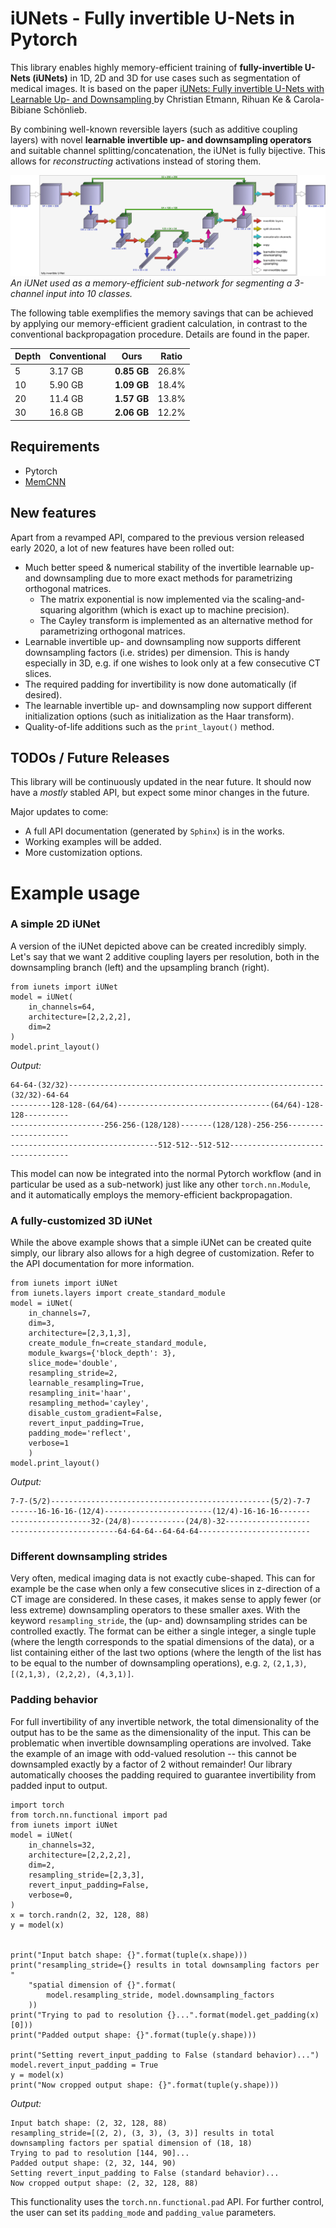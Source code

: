 # iUNets - Fully invertible U-Nets in Pytorch
This library enables highly memory-efficient training of **fully-invertible 
U-Nets (iUNets)** in 1D, 2D and 3D for use cases such as segmentation of medical 
images. It is based on the paper 
[iUNets: Fully invertible U-Nets with Learnable Up- and Downsampling
](https://arxiv.org/abs/2005.05220) by Christian Etmann, Rihuan Ke &
Carola-Bibiane Schönlieb.

By combining well-known reversible layers (such as additive coupling layers)
with novel **learnable invertible up- and downsampling operators** and suitable
channel splitting/concatenation, the iUNet is fully bijective. This allows
for *reconstructing* activations instead of storing them.

![](img/iunet_for_segmentation.png)
*An iUNet used as a memory-efficient sub-network for segmenting a 3-channel
input into 10 classes.*

The following table exemplifies the memory savings that can be achieved
by applying our memory-efficient gradient calculation, in contrast to the
conventional backpropagation procedure. Details are found in the paper.


| Depth | Conventional |     Ours    | Ratio |
|-------|--------------|-------------|-------|
| 5     | 3.17 GB      | **0.85 GB** | 26.8% |
| 10    | 5.90 GB      | **1.09 GB** | 18.4% |
| 20    | 11.4 GB      | **1.57 GB** | 13.8% |
| 30    | 16.8 GB      | **2.06 GB** | 12.2% |


## Requirements
- Pytorch
- [MemCNN](https://github.com/silvandeleemput/memcnn)

## New features
Apart from a revamped API, compared to the previous version released early 2020, 
a lot of new features have been rolled out:
- Much better speed & numerical stability of the invertible learnable up- and 
downsampling due to more exact methods for parametrizing orthogonal matrices. 
    - The matrix exponential is now implemented via the scaling-and-squaring
      algorithm (which is exact up to machine precision).
    - The Cayley transform is implemented as an alternative method for 
      parametrizing orthogonal matrices.
- Learnable invertible up- and downsampling now supports different downsampling
 factors (i.e. strides) per dimension. This is handy especially in 3D, e.g. if 
 one wishes to look only at a few consecutive CT slices.
- The required padding for invertibility is now done automatically (if desired).
- The learnable invertible up- and downsampling now support different 
 initialization options (such as initialization as the Haar transform).
- Quality-of-life additions such as the `print_layout()` method.

## TODOs / Future Releases
This library will be continuously updated in the near future. It should now
have a *mostly* stabled API, but expect some minor changes in the future.

Major updates to come:
- A full API documentation (generated by `Sphinx`) is in the works.
- Working examples will be added.
- More customization options.

# Example usage
### A simple 2D iUNet
A version of the iUNet depicted above can be created incredibly simply. Let's
say that we want 2 additive coupling layers per resolution, both in the
downsampling branch (left) and the upsampling branch (right).

    from iunets import iUNet
    model = iUNet(
        in_channels=64,
        architecture=[2,2,2,2],
        dim=2
    )
    model.print_layout()
    
*Output:*

    64-64-(32/32)---------------------------------------------------------(32/32)-64-64
    ---------128-128-(64/64)----------------------------------(64/64)-128-128----------
    ---------------------256-256-(128/128)-------(128/128)-256-256---------------------
    ---------------------------------512-512--512-512----------------------------------

This model can now be integrated into the normal Pytorch workflow (and in 
particular be used as a sub-network) just like any other `torch.nn.Module`,
and it automatically employs the memory-efficient backpropagation.

### A fully-customized 3D iUNet
While the above example shows that a simple iUNet can be created quite simply,
our library also allows for a high degree of customization. Refer to the API
documentation for more information.

    from iunets import iUNet
    from iunets.layers import create_standard_module
    model = iUNet(
        in_channels=7,
        dim=3,
        architecture=[2,3,1,3], 
        create_module_fn=create_standard_module, 
        module_kwargs={'block_depth': 3},
        slice_mode='double',
        resampling_stride=2,
        learnable_resampling=True,
        resampling_init='haar',
        resampling_method='cayley',
        disable_custom_gradient=False, 
        revert_input_padding=True,
        padding_mode='reflect',
        verbose=1
        )
    model.print_layout()

*Output:*

    7-7-(5/2)-------------------------------------------------(5/2)-7-7
    ------16-16-16-(12/4)------------------------(12/4)-16-16-16-------
    ------------------32-(24/8)------------(24/8)-32-------------------
    ------------------------64-64-64--64-64-64-------------------------


### Different downsampling strides
Very often, medical imaging data is not exactly cube-shaped. This can for 
example be the case when only a few consecutive slices in z-direction of a CT 
image are considered. In these cases, it makes sense to apply fewer (or less
extreme) downsampling operators to these smaller axes. With the keyword
`resampling_stride`, the (up- and) downsampling strides can be controlled
exactly.
The format can be either a single integer, a single tuple (where the
length corresponds to the spatial dimensions of the data), or a list
containing either of the last two options (where the length of the
list has to be equal to the number of downsampling operations),
e.g. `2`, `(2,1,3)`, `[(2,1,3), (2,2,2), (4,3,1)]`.

### Padding behavior
For full invertibility of any invertible network, the total dimensionality of 
the output has to be the same as the dimensionality of the input. This can be
problematic when invertible downsampling operations are involved. Take the 
example of an image with odd-valued resolution -- this cannot be downsampled
exactly by a factor of 2 without remainder! Our library automatically chooses
the padding required to guarantee invertibility from padded input to output.

    import torch
    from torch.nn.functional import pad
    from iunets import iUNet
    model = iUNet(
        in_channels=32,
        architecture=[2,2,2,2],
        dim=2,
        resampling_stride=[2,3,3],
        revert_input_padding=False,
        verbose=0,
    )
    x = torch.randn(2, 32, 128, 88)
    y = model(x)

    
    print("Input batch shape: {}".format(tuple(x.shape)))
    print("resampling_stride={} results in total downsampling factors per "
        "spatial dimension of {}".format(
            model.resampling_stride, model.downsampling_factors
        ))
    print("Trying to pad to resolution {}...".format(model.get_padding(x)[0]))
    print("Padded output shape: {}".format(tuple(y.shape)))
    
    print("Setting revert_input_padding to False (standard behavior)...")
    model.revert_input_padding = True
    y = model(x)
    print("Now cropped output shape: {}".format(tuple(y.shape)))
    
*Output:*

    Input batch shape: (2, 32, 128, 88)
    resampling_stride=[(2, 2), (3, 3), (3, 3)] results in total downsampling factors per spatial dimension of (18, 18)
    Trying to pad to resolution [144, 90]...
    Padded output shape: (2, 32, 144, 90)
    Setting revert_input_padding to False (standard behavior)...
    Now cropped output shape: (2, 32, 128, 88)

This functionality uses the `torch.nn.functional.pad` API. For further control,
the user can set its `padding_mode` and `padding_value` parameters.